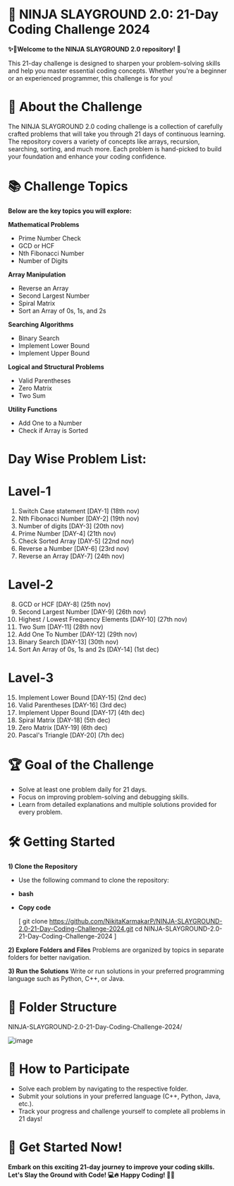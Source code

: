 # 🥷 NINJA SLAYGROUND 2.0: 21-Day Coding Challenge 2024
**✨🌟Welcome to the NINJA SLAYGROUND 2.0 repository! 🎉**

This 21-day challenge is designed to sharpen your problem-solving skills and help you master essential coding concepts. Whether you're a beginner or an experienced programmer, this challenge is for you!

# 🌟 About the Challenge
The NINJA SLAYGROUND 2.0 coding challenge is a collection of carefully crafted problems that will take you through 21 days of continuous learning. The repository covers a variety of concepts like arrays, recursion, searching, sorting, and much more. Each problem is hand-picked to build your foundation and enhance your coding confidence.

# 📚 Challenge Topics
**Below are the key topics you will explore:**

**Mathematical Problems**

- Prime Number Check
- GCD or HCF
- Nth Fibonacci Number
- Number of Digits

**Array Manipulation**

- Reverse an Array
- Second Largest Number
- Spiral Matrix
- Sort an Array of 0s, 1s, and 2s

**Searching Algorithms**

- Binary Search
- Implement Lower Bound
- Implement Upper Bound

**Logical and Structural Problems**

- Valid Parentheses
- Zero Matrix
- Two Sum

**Utility Functions**

- Add One to a Number
- Check if Array is Sorted

# Day Wise Problem List:
# Lavel-1
1.  Switch Case statement [DAY-1] (18th nov)
2.  Nth Fibonacci Number [DAY-2] (19th nov)
3.  Number of digits [DAY-3] (20th nov)
4.  Prime Number [DAY-4] (21th nov)
5.  Check Sorted Array [DAY-5] (22nd nov)
6.  Reverse a Number [DAY-6] (23rd nov)
7.  Reverse an Array [DAY-7] (24th nov)
# Lavel-2
8.  GCD or HCF [DAY-8] (25th nov)
9.  Second Largest Number [DAY-9] (26th nov)
10. Highest / Lowest Frequency Elements [DAY-10] (27th nov)
11. Two Sum [DAY-11] (28th nov)
12. Add One To Number [DAY-12] (29th nov)
13. Binary Search [DAY-13] (30th nov)
14. Sort An Array of 0s, 1s and 2s [DAY-14] (1st dec)
# Lavel-3
15. Implement Lower Bound [DAY-15] (2nd dec)
16. Valid Parentheses [DAY-16] (3rd dec)
17. Implement Upper Bound [DAY-17] (4th dec)
18. Spiral Matrix [DAY-18] (5th dec)
19. Zero Matrix [DAY-19] (6th dec)
20.  Pascal's Triangle [DAY-20] (7th dec)

    
# 🏆 Goal of the Challenge
- Solve at least one problem daily for 21 days.
- Focus on improving problem-solving and debugging skills.
- Learn from detailed explanations and multiple solutions provided for every problem.

# 🛠️ Getting Started
**1) Clone the Repository**
- Use the following command to clone the repository:
- **bash**
- **Copy code**

  [ git clone https://github.com/NikitaKarmakarP/NINJA-SLAYGROUND-2.0-21-Day-Coding-Challenge-2024.git
  cd NINJA-SLAYGROUND-2.0-21-Day-Coding-Challenge-2024 ]

**2) Explore Folders and Files**
Problems are organized by topics in separate folders for better navigation.

**3) Run the Solutions**
Write or run solutions in your preferred programming language such as Python, C++, or Java.

# 📂 Folder Structure

NINJA-SLAYGROUND-2.0-21-Day-Coding-Challenge-2024/

![image](https://github.com/user-attachments/assets/08a6b1c9-14fe-459c-9bc6-dad3bba2cd72)


# 🚀 How to Participate
- Solve each problem by navigating to the respective folder.
- Submit your solutions in your preferred language (C++, Python, Java, etc.).
- Track your progress and challenge yourself to complete all problems in 21 days!

# 🌟 Get Started Now!
**Embark on this exciting 21-day journey to improve your coding skills. Let's Slay the Ground with Code! 💻🔥**
**Happy Coding! 💖💖**







